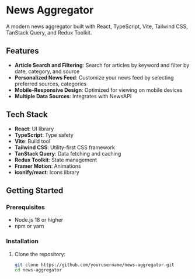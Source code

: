 # News Aggregator

A modern news aggregator built with React, TypeScript, Vite, Tailwind CSS, TanStack Query, and Redux Toolkit.

## Features

- **Article Search and Filtering**: Search for articles by keyword and filter by date, category, and source
- **Personalized News Feed**: Customize your news feed by selecting preferred sources, categories
- **Mobile-Responsive Design**: Optimized for viewing on mobile devices
- **Multiple Data Sources**: Integrates with NewsAPI

## Tech Stack

- **React**: UI library
- **TypeScript**: Type safety
- **Vite**: Build tool
- **Tailwind CSS**: Utility-first CSS framework
- **TanStack Query**: Data fetching and caching
- **Redux Toolkit**: State management
- **Framer Motion**: Animations
- **iconify/react**: Icons library

## Getting Started

### Prerequisites

- Node.js 18 or higher
- npm or yarn

### Installation

1. Clone the repository:
   ```bash
   git clone https://github.com/yourusername/news-aggregator.git
   cd news-aggregator

